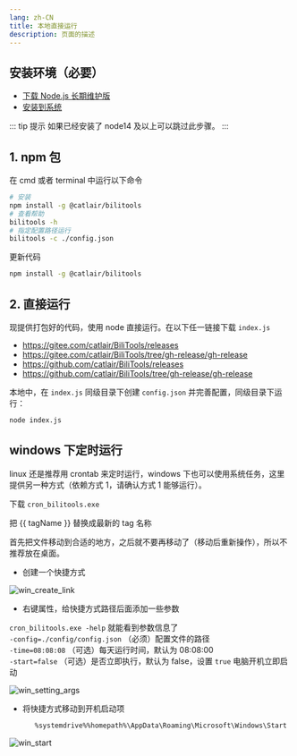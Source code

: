 ```yaml
---
lang: zh-CN
title: 本地直接运行
description: 页面的描述
---
```


## 安装环境（必要）

- [下载 Node.js 长期维护版](https://nodejs.org/zh-cn/)
- [安装到系统](https://www.runoob.com/nodejs/nodejs-install-setup.html)

::: tip 提示
如果已经安装了 node14 及以上可以跳过此步骤。
:::

## 1. npm 包 <Badge type="tip" text="推荐" vertical="top" /> <TestedVersion type="npm" />

在 cmd 或者 terminal 中运行以下命令

```bash
# 安装
npm install -g @catlair/bilitools
# 查看帮助
bilitools -h
# 指定配置路径运行
bilitools -c ./config.json
```

更新代码

```bash
npm install -g @catlair/bilitools
```

## 2. 直接运行 <TestedVersion type="local-index" />

现提供打包好的代码，使用 node 直接运行。在以下任一链接下载 `index.js`

- <https://gitee.com/catlair/BiliTools/releases>
- <https://gitee.com/catlair/BiliTools/tree/gh-release/gh-release>
- <https://github.com/catlair/BiliTools/releases>
- <https://github.com/catlair/BiliTools/tree/gh-release/gh-release>

本地中，在 `index.js` 同级目录下创建 `config.json` 并完善配置，同级目录下运行：

```bash
node index.js
```

## windows 下定时运行

linux 还是推荐用 crontab 来定时运行，windows 下也可以使用系统任务，这里提供另一种方式（依赖方式 1，请确认方式 1 能够运行）。

下载 `cron_bilitools.exe`

<MyLink :href="downloadUrl"></MyLink>

把 {{ tagName }} 替换成最新的 tag 名称

首先把文件移动到合适的地方，之后就不要再移动了（移动后重新操作），所以不推荐放在桌面。

- 创建一个快捷方式

![win_create_link](@imgs/win_create_link.png)

- 右键属性，给快捷方式路径后面添加一些参数

`cron_bilitools.exe -help` 就能看到参数信息了  
`-config=./config/config.json` （必须）配置文件的路径  
`-time=08:08:08` （可选）每天运行时间，默认为 08:08:00  
`-start=false` （可选）是否立即执行，默认为 false，设置 `true` 电脑开机立即启动

![win_setting_args](@imgs/win_setting_args.png)

- 将快捷方式移动到开机启动项
  ```bash
     %systemdrive%%homepath%\AppData\Roaming\Microsoft\Windows\Start Menu\Programs\Startup
  ```

![win_start](@imgs/win_start.png)

<script setup>
const ghproxy = __GLOBAL_GHPROXY__
const tagName = 'v0.0.0'
const downloadUrl = `https://${ghproxy}/https://github.com/catlair/cron/releases/download/${tagName}/cron_bilitools.tar.gz`
</script>
